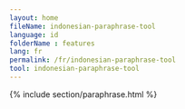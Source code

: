 ```yaml
---
layout: home
fileName: indonesian-paraphrase-tool
language: id
folderName : features
lang: fr
permalink: /fr/indonesian-paraphrase-tool
tool: indonesian-paraphrase-tool
---
```

{% include section/paraphrase.html %}